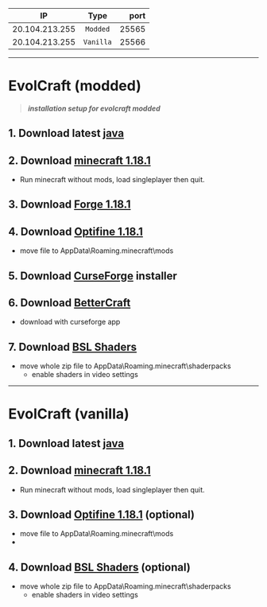  

| IP             | Type          | port  |
| -------------  |:-------------:| -----:|
| 20.104.213.255 | `Modded`      | 25565 |
| 20.104.213.255 | `Vanilla`     | 25566 |

 
---

# EvolCraft (modded)
> ##### installation setup for evolcraft modded

## 1. Download latest [java](https://www.java.com/download/ie_manual.jsp)

## 2. Download [minecraft 1.18.1](https://www.minecraft.net/fr-fr/get-minecraft)
 - Run minecraft without mods, load singleplayer then quit.

## 3. Download [Forge 1.18.1](https://files.minecraftforge.net/net/minecraftforge/forge/)

## 4. Download [Optifine 1.18.1](https://optifine.net/downloads)
- move file to AppData\Roaming\.minecraft\mods

## 5. Download [CurseForge](https://download.curseforge.com/) installer

## 6. Download [BetterCraft](https://www.curseforge.com/minecraft/modpacks/better-minecraft-modpack-new)
- download with curseforge app

## 7. Download [BSL Shaders](https://resourcepack.net/bsl-shaders/)
   - move whole zip file to AppData\Roaming\.minecraft\shaderpacks
     - enable shaders in video settings
 
---

# EvolCraft (vanilla)
## 1. Download latest [java](https://www.java.com/download/ie_manual.jsp)

## 2. Download [minecraft 1.18.1](https://www.minecraft.net/fr-fr/get-minecraft)
 - Run minecraft without mods, load singleplayer then quit.

## 3. Download [Optifine 1.18.1](https://optifine.net/downloads) (optional)
- move file to AppData\Roaming\.minecraft\mods
- 
## 4. Download [BSL Shaders](https://resourcepack.net/bsl-shaders/) (optional)
   - move whole zip file to AppData\Roaming\.minecraft\shaderpacks
     - enable shaders in video settings
